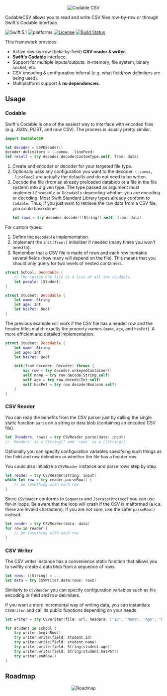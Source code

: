 <p align="center">
    <img src="Assets/CodableCSV.svg" alt="Codable CSV"/>
</p>

CodableCSV allows you to read and write CSV files row-by-row or through Swift's Codable interface.

![Swift 5.1](https://img.shields.io/badge/Swift-5.1-orange.svg) ![platforms](https://img.shields.io/badge/platforms-iOS%20%7C%20macOS%20%7C%20tvOS%20%7C%20watchOS-lightgrey.svg) [![License](http://img.shields.io/:license-mit-blue.svg)](http://doge.mit-license.org) [![Build Status](https://travis-ci.com/dehesa/CodableCSV.svg?branch=master)](https://travis-ci.com/dehesa/CodableCSV)

This framework provides:

-   Active row-by-row (field-by-field) **CSV reader & writer**.
-   **Swift's Codable** interface.
-   Support for multiple inputs/outputs: in-memory, file system, binary socket, etc.
-   CSV encoding & configuration inferral (e.g. what field/row delimiters are being used).
-   Multiplatform support & **no dependencies**.

## Usage

### Codable

Swift's Codable is one of the easiest way to interface with encoded files (e.g. JSON, PLIST, and now CSV). The process is usually pretty similar.

```swift
import CodableCSV

let decoder = CSVDecoder()
decoder.delimiters = (.comma, .lineFeed)
let result = try decoder.decode(CustomType.self, from: data)
```

1. Create and encoder or decoder for your targeted file type.
2. Optionally pass any configuration you want to the decoder.
   `(.comma, .lineFeed)` are actually the defaults and do not need to be writen.
3. Decode the file (from an already preloaded datablob or a file in the file system) into a given type.
   The type passed as argument must implement `Encodable` or `Decodable` depending whether you are encoding or decoding. Most Swift Standard Library types already conform to `Codable`. Thus, if you just want to retrieve the raw data from a CSV file, you could have done:
    ```swift
    let rows = try decoder.decode([[String]].self, from: data).
    ```

For custom types:

1. Define the `Decodable` implementation.
2. Implement the `init(from:)` initializer if needed (many times you won't need to).
3. Remember that a CSV file is made of rows and each row contains several fields (how many will depend on the file).
   This means that you should only query for two levels of nested containers.

```swift
struct School: Decodable {
    // The custom CSV file is a list of all the students.
    let people: [Student]
}

struct Student: Decodable {
    let name: String
    let age: Int
    let hasPet: Bool
}
```

The previous example will work if the CSV file has a header row and the header titles match exactly the property names (`name`, `age`, and `hasPet`). A more efficient and detailed implementation:

```swift
struct Student: Decodable {
    let name: String
    let age: Int
    let hasPet: Bool

    init(from decoder: Decoder) throws {
        var row = try decoder.unkeyedContainer()
        self.name = try row.decode(String.self)
        self.age = try row.decode(Int.self)
        self.hasPet = try row.decode(Boolean.self)
    }
}
```

### CSV Reader

You can reap the benefits from the CSV parser just by calling the single static function `parse` on a string or data blob (containing an encoded CSV file).

```swift
let (headers, rows) = try CSVReader.parse(data: input)
// `headers` is a [String]? and `rows` is a [[String]]
```

Optionally you can specify configuration variables specifying such things as the field and row delimiters or whether the file has a header row.

You could also initialize a `CSVReader` instance and parse rows step by step.

```swift
let reader = try CSVReader(string: input)
while let row = try reader.parseRow() {
    // Do something with each row
}
```

Since `CSVReader` conforms to `Sequence` and `IteratorProtocol` you can use for-in loops. Be aware that the loop will crash if the CSV is malformed (a.k.a. there are invalid characters). If you are not sure, use the safer `parseRow()` instead.

```swift
let reader = try CSVReader(data: data)
for row in reader {
    // Do something with each row
}
```

### CSV Writer

The CSV writer instance has a convenience static function that allows you to swiftly create a data blob from a sequence of rows.

```swift
let rows: [[String] = ...
let data = try CSVWriter.data(rows: rows)
```

Similarly to `CSVReader` you can specify configuration variables such as file encoding or field and row delimiters.

If you want a more incremental way of writing data, you can instantiate `CSVWriter` and call its public functions depending on your needs.

```swift
let writer = try CSVWriter(file: url, headers: ["ID", "Name", "Age", "hasPet"])

for student in school {
    try writer.beginRow()
    try writer.write(field: student.id)
    try writer.write(field: student.name)
    try writer.write(field: String(student.age))
    try writer.write(field: String(student.hasPet))
    try writer.endRow()
}
```

## Roadmap

<p align="center">
<img src="Assets/Roadmap.svg" alt="Roadmap"/>
</p>
